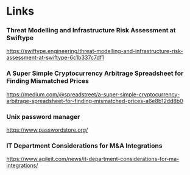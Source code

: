 # Links

### Threat Modelling and Infrastructure Risk Assessment at Swiftype
https://swiftype.engineering/threat-modelling-and-infrastructure-risk-assessment-at-swiftype-6c1b337c7df1

### A Super Simple Cryptocurrency Arbitrage Spreadsheet for Finding Mismatched Prices
https://medium.com/@spreadstreet/a-super-simple-cryptocurrency-arbitrage-spreadsheet-for-finding-mismatched-prices-a6e8b12dd8b0

### Unix password manager
https://www.passwordstore.org/

### IT Department Considerations for M&A Integrations
https://www.agileit.com/news/it-department-considerations-for-ma-integrations/
